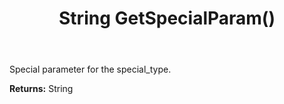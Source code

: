 ﻿---
uid: crmscript_ref_NSChatMessage_GetSpecialParam
title: String GetSpecialParam()
intellisense: NSChatMessage.GetSpecialParam
keywords: NSChatMessage, GetSpecialParam
so.topic: reference
---

Special parameter for the special_type.

**Returns:** String



